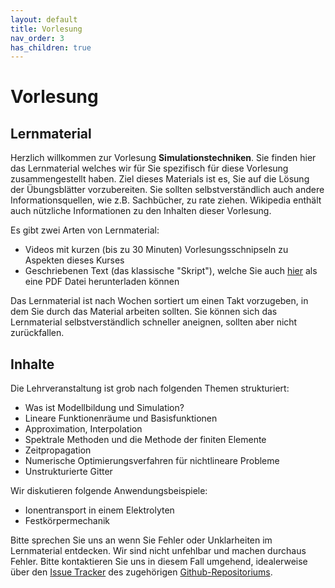 ```yaml
---
layout: default
title: Vorlesung
nav_order: 3
has_children: true
---
```


# Vorlesung

## Lernmaterial

Herzlich willkommen zur Vorlesung **Simulationstechniken**. Sie finden hier das Lernmaterial welches wir für Sie spezifisch für diese Vorlesung zusammengestellt haben. Ziel dieses Materials ist es, Sie auf die Lösung der Übungsblätter vorzubereiten. Sie sollten selbstverständlich auch andere Informationsquellen, wie z.B. Sachbücher, zu rate ziehen. Wikipedia enthält auch nützliche Informationen zu den Inhalten dieser Vorlesung.

Es gibt zwei Arten von Lernmaterial:
* Videos mit kurzen (bis zu 30 Minuten) Vorlesungsschnipseln zu Aspekten dieses Kurses
* Geschriebenen Text (das klassische "Skript"), welche Sie auch [hier](Simulationstechniken.pdf) als eine PDF Datei herunterladen können

Das Lernmaterial ist nach Wochen sortiert um einen Takt vorzugeben, in dem Sie durch das Material arbeiten sollten. Sie können sich das Lernmaterial selbstverständlich schneller aneignen, sollten aber nicht zurückfallen.

## Inhalte

Die Lehrveranstaltung ist grob nach folgenden Themen strukturiert:

* Was ist Modellbildung und Simulation?
* Lineare Funktionenräume und Basisfunktionen
* Approximation, Interpolation
* Spektrale Methoden und die Methode der finiten Elemente
* Zeitpropagation
* Numerische Optimierungsverfahren für nichtlineare Probleme
* Unstrukturierte Gitter

Wir diskutieren folgende Anwendungsbeispiele:

* Ionentransport in einem Elektrolyten
* Festkörpermechanik

Bitte sprechen Sie uns an wenn Sie Fehler oder Unklarheiten im Lernmaterial entdecken. Wir sind nicht unfehlbar und machen durchaus Fehler. Bitte kontaktieren Sie uns in diesem Fall umgehend, idealerweise über den [Issue Tracker][issue] des zugehörigen [Github-Repositoriums][github].

[issue]: https://github.com/IMTEK-Simulation/Simulationstechniken/issues
[github]: https://github.com/IMTEK-Simulation/Simulationstechniken
